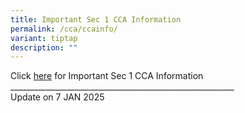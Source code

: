 ```yaml
---
title: Important Sec 1 CCA Information
permalink: /cca/ccainfo/
variant: tiptap
description: ""
---
```

<p>Click <a href="/files/Sec_1_CCA_Information_2025_1.pdf" rel="noopener nofollow" target="_blank">here</a> for
Important Sec 1 CCA Information
<br>________________________________________________________
<br>Update on 7 JAN 2025</p>